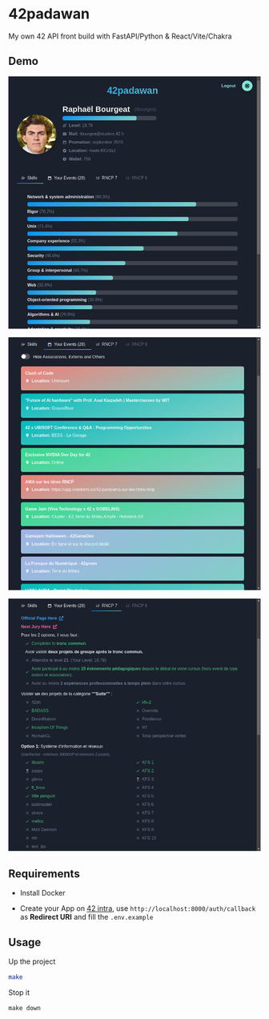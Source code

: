 # 42padawan
My own 42 API front build with FastAPI/Python & React/Vite/Chakra

## Demo

![demo1](frontend/app/public/demo1.png)

![demo2](frontend/app/public/demo2.png)

![demo3](frontend/app/public/demo3.png)

## Requirements

- Install Docker

- Create your App on [42 intra](https://profile.intra.42.fr/oauth/applications/new), use `http://localhost:8000/auth/callback` as **Redirect URI** and fill the `.env.example`

## Usage

Up the project

```bash
make
```

Stop it

```
make down
```
